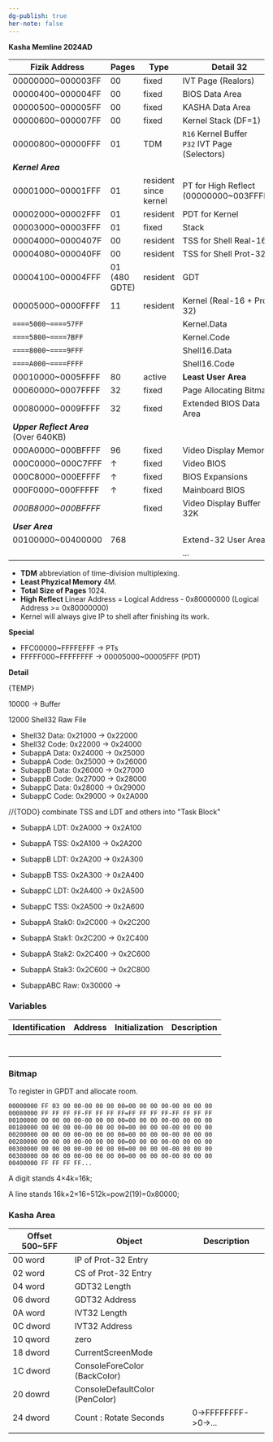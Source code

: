 ```yaml
---
dg-publish: true
her-note: false
---
```



**Kasha Memline 2024AD**



| Fizik Address                         | Pages         | Type                  | Detail 32                                          |
| ------------------------------------- | ------------- | --------------------- | -------------------------------------------------- |
| 00000000~000003FF                     | 00            | fixed                 | IVT Page (Realors)                                 |
| 00000400~000004FF                     | 00            | fixed                 | BIOS Data Area                                     |
| 00000500~000005FF                     | 00            | fixed                 | KASHA Data Area                                    |
| 00000600~000007FF                     | 00            | fixed                 | Kernel Stack (DF=1)                                |
| 00000800~00000FFF                     | 01            | TDM                   | `R16` Kernel Buffer <br>`P32` IVT Page (Selectors) |
| ***Kernel Area***                     |               |                       |                                                    |
| 00001000~00001FFF                     | 01            | resident since kernel | PT for High Reflect (00000000~003FFFFF)            |
| 00002000~00002FFF                     | 01            | resident              | PDT for Kernel                                     |
| 00003000~00003FFF                     | 01            | fixed                 | Stack                                              |
| 00004000~0000407F                     | 00            | resident              | TSS for Shell Real-16                              |
| 00004080~000040FF                     | 00            | resident              | TSS for Shell Prot-32                              |
| 00004100~00004FFF                     | 01 (480 GDTE) | resident              | GDT                                                |
| 00005000~0000FFFF                     | 11            | resident              | Kernel (Real-16 + Prot-32)                         |
| `====5000~====57FF`                      |               |                       | Kernel.Data                                        |
| `====5800~====7BFF`                      |               |                       | Kernel.Code                                        |
| `====8000~====9FFF`                      |               |                       | Shell16.Data                                       |
| `====A000~====FFFF`                      |               |                       | Shell16.Code                                       |
| 00010000~0005FFFF                     | 80            | active                | **Least User Area**                                |
| 00060000~0007FFFF                     | 32            | fixed                 | Page Allocating Bitmap                             |
| 00080000~0009FFFF                     | 32            | fixed                 | Extended BIOS Data Area                            |
| ***Upper Reflect Area*** (Over 640KB) |               |                       |                                                    |
| 000A0000~000BFFFF                     | 96            | fixed                 | Video Display Memory                               |
| 000C0000~000C7FFF                     | ↑             | fixed                 | Video BIOS                                         |
| 000C8000~000EFFFF                     | ↑             | fixed                 | BIOS Expansions                                    |
| 000F0000~000FFFFF                     | ↑             | fixed                 | Mainboard BIOS                                     |
| *000B8000~000BFFFF*                   |               | fixed                 | Video Display Buffer 32K                           |
| ***User Area***                       |               |                       |                                                    |
| 00100000~00400000                     | 768           |                       | Extend-32 User Area                                |
|                                       |               |                       | ...                                                |

- **TDM** abbreviation of time-division multiplexing.
- **Least Phyzical Memory** 4M.
- **Total Size of Pages** 1024.
- **High Reflect** Linear Address = Logical Address - 0x80000000 (Logical Address >= 0x80000000)
- Kernel will always give IP to shell after finishing its work.

**Special** 

- FFC00000~FFFFEFFF → PTs
- FFFFF000~FFFFFFFF → 00005000~00005FFF (PDT)

**Detail**

{TEMP}

10000 -> Buffer

12000 Shell32 Raw File

- Shell32 Data: 0x21000 -> 0x22000
- Shell32 Code: 0x22000 -> 0x24000
- SubappA Data: 0x24000 -> 0x25000
- SubappA Code: 0x25000 -> 0x26000
- SubappB Data: 0x26000 -> 0x27000
- SubappB Code: 0x27000 -> 0x28000
- SubappC Data: 0x28000 -> 0x29000
- SubappC Code: 0x29000 -> 0x2A000




//{TODO} combinate TSS and LDT and others into "Task Block"
- SubappA LDT: 0x2A000 -> 0x2A100
- SubappA TSS: 0x2A100 -> 0x2A200
- SubappB LDT: 0x2A200 -> 0x2A300
- SubappB TSS: 0x2A300 -> 0x2A400
- SubappC LDT: 0x2A400 -> 0x2A500
- SubappC TSS: 0x2A500 -> 0x2A600

- SubappA Stak0: 0x2C000 -> 0x2C200
- SubappA Stak1: 0x2C200 -> 0x2C400
- SubappA Stak2: 0x2C400 -> 0x2C600
- SubappA Stak3: 0x2C600 -> 0x2C800


- SubappABC Raw: 0x30000 -> 



### Variables



| Identification | Address | Initialization | Description |
| -------------- | ------- | -------------- | ----------- |
|                |         |                |             |
|                |         |                |             |
|                |         |                |             |
|                |         |                |             |
|                |         |                |             |
|                |         |                |             |
|                |         |                |             |





### Bitmap

To register in GPDT and allocate room.

```
00000000 FF 03 00 00-00 00 00 00=00 00 00 00-00 00 00 00
00080000 FF FF FF FF-FF FF FF FF=FF FF FF FF-FF FF FF FF
00100000 00 00 00 00-00 00 00 00=00 00 00 00-00 00 00 00
00180000 00 00 00 00-00 00 00 00=00 00 00 00-00 00 00 00
00200000 00 00 00 00-00 00 00 00=00 00 00 00-00 00 00 00
00280000 00 00 00 00-00 00 00 00=00 00 00 00-00 00 00 00
00300000 00 00 00 00-00 00 00 00=00 00 00 00-00 00 00 00
00380000 00 00 00 00-00 00 00 00=00 00 00 00-00 00 00 00
00400000 FF FF FF FF... 
```

A digit stands 4×4k=16k;

A line stands 16k×2×16=512k=pow2(19)=0x80000;



### Kasha Area



| Offset 500~5FF | Object | Description |
| ---- | ---- | ---- |
| 00 word | IP of Prot-32 Entry |  |
| 02 word | CS of Prot-32 Entry |  |
| 04 word | GDT32 Length |  |
| 06 dword | GDT32 Address |  |
| 0A word | IVT32 Length |  |
| 0C dword | IVT32 Address |  |
| 10 qword | zero |  |
| 18 dword | CurrentScreenMode |  |
| 1C dword | ConsoleForeColor (BackColor) |  |
| 20 dowrd | ConsoleDefaultColor (PenColor) |  |
| 24 dword | Count : Rotate Seconds | 0->FFFFFFFF->0->... |
|  |  |  |


